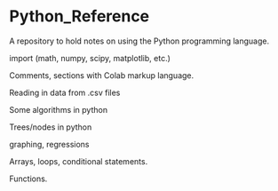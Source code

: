 # Python_Reference
A repository to hold notes on using the Python programming language.


import (math, numpy, scipy, matplotlib, etc.) 

Comments, sections with Colab markup language.

Reading in data from .csv files 

Some algorithms in python 

Trees/nodes in python

graphing, regressions

Arrays, loops, conditional statements.

Functions. 





